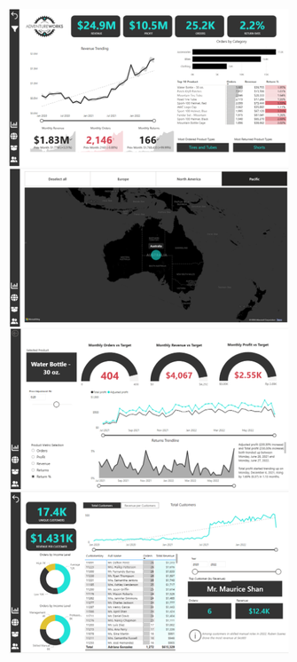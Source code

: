 ![🖐️Dashboard](AdventureWorks.png)
![Dashboardmap](dashboardaw2.png)
![Dashboard3](dashboardaw3.png)
![Dashboard4](dashboardaw4.png)
